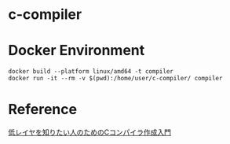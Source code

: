 # c-compiler

# Docker Environment
```
docker build --platform linux/amd64 -t compiler
docker run -it --rm -v $(pwd):/home/user/c-compiler/ compiler
```

# Reference
[低レイヤを知りたい人のためのCコンパイラ作成入門](https://www.sigbus.info/compilerbook)
